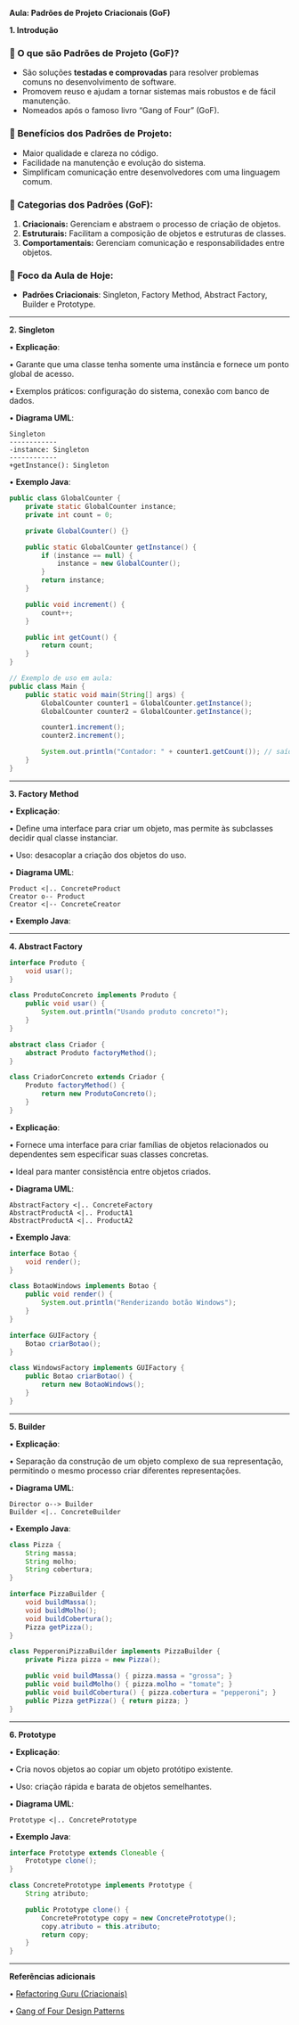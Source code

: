 **Aula: Padrões de Projeto Criacionais (GoF)**

**1. Introdução**

### **📌 O que são Padrões de Projeto (GoF)?**

- São soluções **testadas e comprovadas** para resolver problemas comuns no desenvolvimento de software.
- Promovem reuso e ajudam a tornar sistemas mais robustos e de fácil manutenção.
- Nomeados após o famoso livro “Gang of Four” (GoF).

### **📌 Benefícios dos Padrões de Projeto:**

- Maior qualidade e clareza no código.
- Facilidade na manutenção e evolução do sistema.
- Simplificam comunicação entre desenvolvedores com uma linguagem comum.

### **📌 Categorias dos Padrões (GoF):**

1. **Criacionais:** Gerenciam e abstraem o processo de criação de objetos.
2. **Estruturais:** Facilitam a composição de objetos e estruturas de classes.
3. **Comportamentais:** Gerenciam comunicação e responsabilidades entre objetos.

### **🎯 Foco da Aula de Hoje:**

- **Padrões Criacionais**: Singleton, Factory Method, Abstract Factory, Builder e Prototype.

---

**2. Singleton** 

•	**Explicação**:

•	Garante que uma classe tenha somente uma instância e fornece um ponto global de acesso.

•	Exemplos práticos: configuração do sistema, conexão com banco de dados.

•	**Diagrama UML**:

```
Singleton
------------
-instance: Singleton
------------
+getInstance(): Singleton
```

•	**Exemplo Java**:

```java
public class GlobalCounter {
    private static GlobalCounter instance;
    private int count = 0;

    private GlobalCounter() {}

    public static GlobalCounter getInstance() {
        if (instance == null) {
            instance = new GlobalCounter();
        }
        return instance;
    }

    public void increment() {
        count++;
    }

    public int getCount() {
        return count;
    }
}

// Exemplo de uso em aula:
public class Main {
    public static void main(String[] args) {
        GlobalCounter counter1 = GlobalCounter.getInstance();
        GlobalCounter counter2 = GlobalCounter.getInstance();

        counter1.increment();
        counter2.increment();

        System.out.println("Contador: " + counter1.getCount()); // saída será 2
    }
}
```

---

**3. Factory Method** 

•	**Explicação**:

•	Define uma interface para criar um objeto, mas permite às subclasses decidir qual classe instanciar.

•	Uso: desacoplar a criação dos objetos do uso.

•	**Diagrama UML**:

```
Product <|.. ConcreteProduct
Creator o-- Product
Creator <|-- ConcreteCreator
```

•	**Exemplo Java**:

---

**4. Abstract Factory** 

```java
interface Produto {
    void usar();
}

class ProdutoConcreto implements Produto {
    public void usar() {
        System.out.println("Usando produto concreto!");
    }
}

abstract class Criador {
    abstract Produto factoryMethod();
}

class CriadorConcreto extends Criador {
    Produto factoryMethod() {
        return new ProdutoConcreto();
    }
}
```

•	**Explicação**:

•	Fornece uma interface para criar famílias de objetos relacionados ou dependentes sem especificar suas classes concretas.

•	Ideal para manter consistência entre objetos criados.

•	**Diagrama UML**:

```
AbstractFactory <|.. ConcreteFactory
AbstractProductA <|.. ProductA1
AbstractProductA <|.. ProductA2
```

•	**Exemplo Java**:

```java
interface Botao {
    void render();
}

class BotaoWindows implements Botao {
    public void render() {
        System.out.println("Renderizando botão Windows");
    }
}

interface GUIFactory {
    Botao criarBotao();
}

class WindowsFactory implements GUIFactory {
    public Botao criarBotao() {
        return new BotaoWindows();
    }
}
```

---

**5. Builder** 

•	**Explicação**:

•	Separação da construção de um objeto complexo de sua representação, permitindo o mesmo processo criar diferentes representações.

•	**Diagrama UML**:

```
Director o--> Builder
Builder <|.. ConcreteBuilder
```

•	**Exemplo Java**:

```java
class Pizza {
    String massa;
    String molho;
    String cobertura;
}

interface PizzaBuilder {
    void buildMassa();
    void buildMolho();
    void buildCobertura();
    Pizza getPizza();
}

class PepperoniPizzaBuilder implements PizzaBuilder {
    private Pizza pizza = new Pizza();

    public void buildMassa() { pizza.massa = "grossa"; }
    public void buildMolho() { pizza.molho = "tomate"; }
    public void buildCobertura() { pizza.cobertura = "pepperoni"; }
    public Pizza getPizza() { return pizza; }
}
```

---

**6. Prototype**

•	**Explicação**:

•	Cria novos objetos ao copiar um objeto protótipo existente.

•	Uso: criação rápida e barata de objetos semelhantes.

•	**Diagrama UML**:

```
Prototype <|.. ConcretePrototype
```

•	**Exemplo Java**:

```java
interface Prototype extends Cloneable {
    Prototype clone();
}

class ConcretePrototype implements Prototype {
    String atributo;

    public Prototype clone() {
        ConcretePrototype copy = new ConcretePrototype();
        copy.atributo = this.atributo;
        return copy;
    }
}
```

---


**Referências adicionais**

•	[Refactoring Guru (Criacionais)](https://refactoring.guru/pt-br/design-patterns/creational-patterns)

•	[Gang of Four Design Patterns](https://springframework.guru/gang-of-four-design-patterns/)